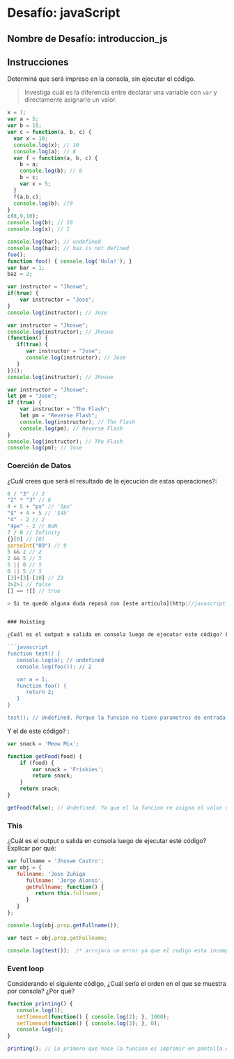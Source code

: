 # Desafío: javaScript

## Nombre de Desafío: introduccion_js

## Instrucciones

Determiná que será impreso en la consola, sin ejecutar el código.

> Investiga cuál es la diferencia entre declarar una variable con `var` y directamente asignarle un valor.

```javascript
x = 1;
var a = 5;
var b = 10;
var c = function(a, b, c) {
  var x = 10;
  console.log(x); // 10
  console.log(a); // 8
  var f = function(a, b, c) {
    b = a;
    console.log(b); // 8
    b = c;
    var x = 5;
  }
  f(a,b,c);
  console.log(b); //9
}
c(8,9,10);
console.log(b); // 10
console.log(x); // 1
```

```javascript
console.log(bar); // undefined
console.log(baz); // baz is not defined
foo();
function foo() { console.log('Hola!'); }
var bar = 1;
baz = 2;
```

```javascript
var instructor = "Jhoswe";
if(true) {
    var instructor = "Jose";
}
console.log(instructor); // Jose
```

```javascript
var instructor = "Jhoswe";
console.log(instructor); // Jhoswe
(function() {
   if(true) {
      var instructor = "Jose";
      console.log(instructor); // Jose
   }
})();
console.log(instructor); // Jhoswe
```

```javascript
var instructor = "Jhoswe";
let pm = "Jose";
if (true) {
    var instructor = "The Flash";
    let pm = "Reverse Flash";
    console.log(instructor); // The Flash
    console.log(pm); // Reverse Flash
}
console.log(instructor); // The Flash
console.log(pm); // Jose
```
### Coerción de Datos

¿Cuál crees que será el resultado de la ejecución de estas operaciones?:

```javascript
6 / "3" // 2
"2" * "3" // 6
4 + 5 + "px" // '9px'
"$" + 4 + 5 // '$45'
"4" - 2 // 2
"4px" - 2 // NaN
7 / 0 // Infinity
{}[0] // [0]
parseInt("09") // 9
5 && 2 // 2
2 && 5 // 5
5 || 0 // 5
0 || 5 // 5
[3]+[3]-[10] // 23
3>2>1 // false
[] == ![] // true

> Si te quedó alguna duda repasá con [este artículo](http://javascript.info/tutorial/object-conversion).


### Hoisting

¿Cuál es el output o salida en consola luego de ejecutar este código? Explicar por qué:

```javascript
function test() {
   console.log(a); // undefined
   console.log(foo()); // 2

   var a = 1;
   function foo() {
      return 2;
   }
}

test(); // Undefined. Porque la funcion no tiene parametros de entrada.
```

Y el de este código? :

```javascript
var snack = 'Meow Mix';

function getFood(food) {
    if (food) {
        var snack = 'Friskies';
        return snack;
    }
    return snack;
}

getFood(false); // Undefined. Ya que el la funcion re asigna el valor de snack a 'Friskies' solo si el parametro de la funcion es verdadero. 
```


### This

¿Cuál es el output o salida en consola luego de ejecutar esté código? Explicar por qué:

```javascript
var fullname = 'Jhoswe Castro';
var obj = {
   fullname: 'Jose Zuñiga
      fullname: 'Jorge Alonso',
      getFullname: function() {
         return this.fullname;
      }
   }
};

console.log(obj.prop.getFullname());

var test = obj.prop.getFullname;

console.log(test());  /* arrojara un error ya que el codigo esta incompleto, por ejemplo, el value de fullname esta incompeto, deberia ser 'Jose Zuñiga', ademas de eso, hay una "}" que esta de mas */
```

### Event loop

Considerando el siguiente código, ¿Cuál sería el orden en el que se muestra por consola? ¿Por qué?

```javascript
function printing() {
   console.log(1);
   setTimeout(function() { console.log(2); }, 1000);
   setTimeout(function() { console.log(3); }, 0);
   console.log(4);
}

printing(); // Lo primero que hace la funcion es imprimir en pantalla el numero 1, lo siguiente en imprimirse es e numero 4, luego se imprime un undefines, luego se imprime por pantalla el numero 3 y finalmentese imprime el numero 2. Por que? muy buena pregunta xD, pero la verdad es que no se. 
```

